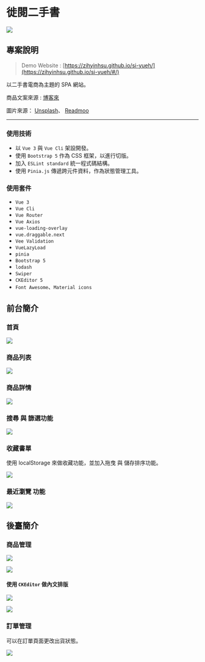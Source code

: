 # 徙閱二手書

![](https://storage.googleapis.com/vue-course-api.appspot.com/zy123/1651492574560.png?GoogleAccessId=firebase-adminsdk-zzty7%40vue-course-api.iam.gserviceaccount.com&Expires=1742169600&Signature=WqgKVjLquLlKAp4OkrMkkt3GIbn%2BG0A%2FHnPORJ0miSQIc8dSOmTuVHVAeixUGVOMbh0hoisZH4eV614pu5Ke2Zwy1luBb%2FxjS4SThrgnYumgmDACYIBUT6HgH%2Ftrsba7joIRu%2F6genLN6Eoy%2FoswjMT%2B%2FTgAL6RYdLmss8orGKs7EyGys2eQ0cogdFKgNiSwvTVFYiPchV2aLkvux8XFFFJTdpPgSKv8qY0z%2Fkzgh2qW6lwnHWuKf8Rb3o9KX62%2FihqsGAI4eGc1sNulGMlagpSLXra4Lf1oORsEWa2V9zM11J5CuOjT3AHC9FLtic%2BlBhaxH5Vhhz8zvCKe3Jy5DA%3D%3D)
## 專案說明
 > Demo Website : [https://zihyinhsu.github.io/si-yueh/](https://zihyinhsu.github.io/si-yueh/#/)

以二手書電商為主題的 SPA 網站。

商品文案來源 : [博客來](https://www.books.com.tw/?gclid=Cj0KCQjwvLOTBhCJARIsACVldV3dwbmpMMWLlaSQBn3bGP1utDcLgS4swc5r2Vs-bwmWHeEzqA5HJu4aAghKEALw_wcB)

圖片來源： [Unsplash](https://unsplash.com/)、 [Readmoo](https://readmoo.com/)

---
### 使用技術
- 以 `Vue 3` 與 `Vue Cli` 架設開發。
- 使用 `Bootstrap 5` 作為 CSS 框架，以進行切版。
- 加入 `ESLint standard` 統一程式碼結構。
- 使用 `Pinia.js` 傳遞跨元件資料，作為狀態管理工具。

### 使用套件
- `Vue 3`
- `Vue Cli`
- `Vue Router`
- `Vue Axios`
- `vue-loading-overlay`
- `vue.draggable.next`
- `Vee Validation`
- `VueLazyLoad`
- `pinia`
- `Bootstrap 5`
- `lodash`
- `Swiper`
- `CKEditor 5`
- `Font Awesome`、`Material icons`
## 前台簡介

### 首頁
![](https://storage.googleapis.com/vue-course-api.appspot.com/zy123/1651493528047.png?GoogleAccessId=firebase-adminsdk-zzty7%40vue-course-api.iam.gserviceaccount.com&Expires=1742169600&Signature=hd7OhPJp%2Fu2rJ8qKDDecqqn%2B5y4eyye1AuoEapcxdtDWvy3FKxHFXAvg1UcXGkJFbGCxlhiJFHH4GLlaFdb74VUkDuvYM75Xy9V%2FkarnNS0v6MMP4PQAwppy2Tz38C6XrdhamWhwqHhfmCDi0JB0JWbgf3Kra1SwIVbcLHsNr0zK0NiECqefN6dwS53Q5iGzi3bW%2FWXh%2BV56emrCV17eWRH%2FrIE%2FP%2FG%2FguP2jTHnIb0vc6JBH8GXVAsN7xbVda9uuJbtYOhN68682lvEbUfngVFxcVJK1zYAcTHqvh5bm4qCNbDY%2BBX2rfzxYL9H6XtLpUZVI%2BqKwAykSIt%2FUgBgMA%3D%3D)

### 商品列表
![](https://storage.googleapis.com/vue-course-api.appspot.com/zy123/1651493567085.png?GoogleAccessId=firebase-adminsdk-zzty7%40vue-course-api.iam.gserviceaccount.com&Expires=1742169600&Signature=BHUgmGPa470pvbXMSIClssObfBH6cIhiNV4lX6Znp7q76EjuJ7fCiZzxeb7RSn%2FjRpie7jAFJmvRw0pota8wRsgXpYq9lgLutbUYdCki%2BsOsW3HiQk4gEyOeSLn%2FEZKd91A2PegZP0u1n1kz4v8Asl1f3Hj%2FvOx3wze1qdU9izjtIZH%2BtpPDw3UfUKGKgHhjKu2M8rjk4qreNs4zNfff2oDzhKo%2Bk3jqoy2CTC4yVPMI1%2BwHsYIU0A%2BK%2FPrhStt3EPMVu%2FMeEll5y54WuYmcuCmrKjfen4kDhbYyJjdSc2GO81idsQJ1m9h5j0iaG1QYDygPqw1o2JrbqSYr4OW1FA%3D%3D)

### 商品詳情
![](https://storage.googleapis.com/vue-course-api.appspot.com/zy123/1651494485588.png?GoogleAccessId=firebase-adminsdk-zzty7%40vue-course-api.iam.gserviceaccount.com&Expires=1742169600&Signature=nD4SmAnuaczt%2BOVwXAoNfhZxRSBbsQownkT%2BlQ%2BnJSLsDxVkYiByAztn1Msy5IOf%2BivzNU8P1V%2BY7wlEaKI7a1Wu5hcxKZPe6XRfxtV99R2fA7QNrK2EkwMqJKqckJHFqOnyhfIegTFoWNE3KUy%2Ft4OspgAww9TEPoijpImNWBqR%2BneON44mkKp5t%2B113jvUf%2BL4NLhOgVt6p9QKp%2FQu44%2FP78daTC67KBmzt%2BWzT9H9e748rD4MPyBlG2K6RtOmDGG6RgoXc4Do904JcEwn9CuHv0G8ZHuwodiXp5UBckXn8iLjWHsyS1chbTYvlnz2JXlOBVyzN0X4LVGpupQBgg%3D%3D)

### 搜尋 與 篩選功能
![](https://i.imgur.com/tFGvQed.gif)

### 收藏書單

使用 localStorage 來做收藏功能，並加入拖曳 與 儲存排序功能。

![](https://github.com/zihyinhsu/si-yueh/blob/master/20220502_210404.gif?raw=true)

### 最近瀏覽 功能
![](https://storage.googleapis.com/vue-course-api.appspot.com/zy123/1651494375704.png?GoogleAccessId=firebase-adminsdk-zzty7%40vue-course-api.iam.gserviceaccount.com&Expires=1742169600&Signature=SETnMqoaaqccClClUFH%2BviaC6Cc%2BUv3PSz6wTlil7aQF9DnF38xSGQRlPnwBjEW0FidMc%2Bd%2FBL1k1n5tV20S%2Ba2xtdQmFb6N1tWaOLNjd8BC2%2Bap5dPSTy69Dp02MXRX4XuM0t9qNdKgdtOSwm6o%2BoM1MGmPcvVS69SJq%2BqyUJbzVjG98kuW19p8Sv8pTs%2BNKDg61HyQedLcMbQB0XbqqlmDyKGgX6bqyPnBnPLb%2BvFFEpLknTbb7gkkFB6x5XE%2BrRu3CyNjTFz3d6MlKDozsG9fp58wfKfW144WfPbRCojszb7ih9H4l83y3qWYigSi7tza%2Ff5Ts1kxoEO0t811HQ%3D%3D)

## 後臺簡介

### 商品管理
![](https://storage.googleapis.com/vue-course-api.appspot.com/zy123/1651494735090.png?GoogleAccessId=firebase-adminsdk-zzty7%40vue-course-api.iam.gserviceaccount.com&Expires=1742169600&Signature=LgSgvIOTSBOvK1HeVqkgQaz2EmWF9lkDeso4xd6r%2BavgN12wpEwLhegeIf7omBmU%2Bhlz3IZ6J%2FVK6fpjI5XOXfJvgpwWQYpS4YqwHLgMowXZJFBbUPyIu361u9tlFLcznhzeNgFkhj95dPescGXhMt71CeT22inJG65PHNXevJ%2BH4p2FhLmYx0R8WTtwABw5fhy4kN3Z48TDSXmXPtYRE95W15ooGlKJKKUE9HiSAUliwMKd3KwgNN8v1Bf%2F74b%2BIZV8R40kRiQmPmHAkowxuiI4MnIul3o8B6YQVL5X6%2BgcneFm%2F3BjXk2SRl9wMG2JO%2FeudvqXf20sZGtYLAhS%2Bw%3D%3D)

![](https://storage.googleapis.com/vue-course-api.appspot.com/zy123/1651495054913.png?GoogleAccessId=firebase-adminsdk-zzty7%40vue-course-api.iam.gserviceaccount.com&Expires=1742169600&Signature=azlZpKe9y4ySHsNiqGs4N5afmL6zNx9pBrGQES5KAd%2FrgBohkFCwlN6Jb80hfTnS4hk8UlntXb9EJI9qw6Q%2FDMAe54QHQj%2F%2F65VcJgMSCUBWFCYphyGrAP2LM5ET3TIcB8HXgRwuv%2Bc8X7EYwYJfKt4raGIgTNSGA%2BOBuBt3G1f0xkHoExvGLbrgeiQL573RrRYBNheS4JtZ0ILyXnXRroBFy0Zl9qssEzfpsx8okZWKgMW264UUiEhYlN49aykCdPpdmTKwzOwwNVscc9rai00MRDXsi15kmel9r%2FE%2Bht3sNHzElBlNTC4kJSF1mz0IkQmr%2BS3xVvzCqSV%2FfaczmQ%3D%3D)

#### 使用 `CKEditor` 做內文排版
![](https://storage.googleapis.com/vue-course-api.appspot.com/zy123/1651495101051.png?GoogleAccessId=firebase-adminsdk-zzty7%40vue-course-api.iam.gserviceaccount.com&Expires=1742169600&Signature=FwI2R%2BOD3wylzzxc3eBdDIqacnux2my7gAvsGcSVsEFl0%2FIWOV3tP3iXwm%2FlPLghnxSJ3W0Zu1D0EcALO8UfemIWfzX4M1VgVUR0UXRw3dPXbAyAibffFph2XaT%2FX4xmXHxQrr3%2FXpuYaZKl%2FLgMJtrxDkF6GORzqajowR3bskA8sK3zCazfCOtuvD0YyVDMKhUxB9CQaUBUTuUCj0%2BIjFrKRiE22AtV6S2Eh%2B%2Bnam5%2FPCxCqI0qIsqXgrfisp9eXowgMyVn79GdXKlmTQQYlj3UnS8VW5Wd1OiRQ5Xtm8WOp%2FRhFw5zufXt6nq2E0v4NkGi%2BzecqlAWsJFnr7aBgA%3D%3D)

![](https://storage.googleapis.com/vue-course-api.appspot.com/zy123/1651495118637.png?GoogleAccessId=firebase-adminsdk-zzty7%40vue-course-api.iam.gserviceaccount.com&Expires=1742169600&Signature=GSV4n71PTr%2BmAcz1aVxeruEYYXuRteo45t%2Bhuv58e%2F2uHpMhxi239GnR4nAILEd39iZCsTiKUTZfCEzSiZp%2Bju%2FWP7Wd0w6rZwULSMm%2F1LT%2Fs5jKFjY4bcGdPN0KwrJS0y1jJ4UWfkQwbmIwNgghoHDD5YJ5AAfhCjWoIJUmHxXSzOmlOc1b1v%2BFQSsa5Eq84%2BR8HHx1AVxCIzIuA6vRrajWNjHScZ%2BFFl0RKDgKZvkogJai1kAghNy6yYP%2B8peuCy2aBEKI77VTpeM2nfLS1i0l%2Bd3S5a72Yo6ruceXoattMkP89AlfGE%2BJRxZ4TETLbZNGxzxmPObhA7s1BSRHAg%3D%3D)

### 訂單管理

可以在訂單頁面更改出貨狀態。

![](https://storage.googleapis.com/vue-course-api.appspot.com/zy123/1651495667603.png?GoogleAccessId=firebase-adminsdk-zzty7%40vue-course-api.iam.gserviceaccount.com&Expires=1742169600&Signature=eJ2xci%2BtIwXGYFeR6Uzlo%2FtALjqIO7ICfo7nDnn2W%2FmUPr9FCixdPHBW6MOGCkqxOLzXzUydKwyl%2F5N6cZbHQDpM2tpFLBr4lik%2BAL1gE7ZhOyASY44MUZmKBHjfQ2b8mpE7%2Be3zPD0y1kPSyArXLx6h2yLNUaBELBH8kyTVLihPKiF1rt5RM7nVtW7DJW0vt3wSuWhgcf7tjjfhFH4TNelV%2F3r4KvY8dVtwzwRmvWxWe1uFlKq%2BjqJSQDc%2B9QMPbKWKzOShARm6Nrk7vK9qCGYevMfCDmeZTTQ3Suao8B%2BAwge7nC9%2FMXbPxSeKCMUcUOnHbxFAKXy5Bq8X3FPxFQ%3D%3D)
